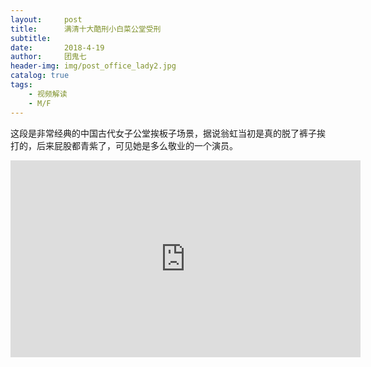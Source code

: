 ```yaml
---
layout:     post
title:      满清十大酷刑小白菜公堂受刑
subtitle:   
date:       2018-4-19
author:     团鬼七
header-img: img/post_office_lady2.jpg
catalog: true
tags:
    - 视频解读
    - M/F
---
```


这段是非常经典的中国古代女子公堂挨板子场景，据说翁虹当初是真的脱了裤子挨打的，后来屁股都青紫了，可见她是多么敬业的一个演员。

<iframe width="560" height="315" src="https://d.tube/v/harshsp/hbapndcordf" frameborder="0" allow="accelerometer; autoplay; encrypted-media; gyroscope; picture-in-picture" allowfullscreen></iframe>
